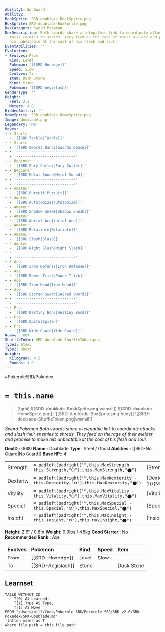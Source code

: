 ```yaml
---
Ability1: No Guard
Ability2: ''
BookSprite: SRD-doublade-BookSprite.png
BoxSprite: SRD-doublade-BoxSprite.png
DexCategory: Sword Pokemon
DexDescription: Both swords share a telepathic link to coordinate attacks and slash
  their enemies to shreds. They feed on the rage of their wielder and promise to make
  him unbeatable at the cost of his flesh and soul.
EventAbilities: ''
Evolutions:
- Evolves: From
  Kind: Level
  Pokemon: '[[SRD-Honedge]]'
  Speed: Slow
- Evolves: To
  Item: Dusk Stone
  Kind: Stone
  Pokemon: '[[SRD-Aegislash]]'
GenderType: ''
Height:
  Feet: 2.6
  Meters: 0.8
HiddenAbility: ''
HomeSprite: SRD-doublade-HomeSprite.png
Image: doublade.png
Legendary: 'No'
Moves:
- - Starter
  - '[[SRD-Tackle|Tackle]]'
- - Starter
  - '[[SRD-Swords Dance|Swords Dance]]'
- - '---------------------------'
  - '---------------------------'
- - Beginner
  - '[[SRD-Fury Cutter|Fury Cutter]]'
- - Beginner
  - '[[SRD-Metal Sound|Metal Sound]]'
- - '---------------------------'
  - '---------------------------'
- - Amateur
  - '[[SRD-Pursuit|Pursuit]]'
- - Amateur
  - '[[SRD-Autotomize|Autotomize]]'
- - Amateur
  - '[[SRD-Shadow Sneak|Shadow Sneak]]'
- - Amateur
  - '[[SRD-Aerial Ace|Aerial Ace]]'
- - Amateur
  - '[[SRD-Retaliate|Retaliate]]'
- - Amateur
  - '[[SRD-Slash|Slash]]'
- - Amateur
  - '[[SRD-Night Slash|Night Slash]]'
- - '---------------------------'
  - '---------------------------'
- - Ace
  - '[[SRD-Iron Defense|Iron Defense]]'
- - Ace
  - '[[SRD-Power Trick|Power Trick]]'
- - Ace
  - '[[SRD-Iron Head|Iron Head]]'
- - Ace
  - '[[SRD-Sacred Sword|Sacred Sword]]'
- - '---------------------------'
  - '---------------------------'
- - Pro
  - '[[SRD-Destiny Bond|Destiny Bond]]'
- - Pro
  - '[[SRD-Spite|Spite]]'
- - Pro
  - '[[SRD-Wide Guard|Wide Guard]]'
Number: 680
ShuffleToken: SRD-doublade-ShuffleToken.png
Type1: Steel
Type2: Ghost
Weight:
  Kilograms: 4.5
  Pounds: 9.9
---
```


#PokeroleSRD/Pokedex

# `= this.name`

> [!grid]
> ![[SRD-doublade-BookSprite.png|wsmall]]
> ![[SRD-doublade-HomeSprite.png]]
> ![[SRD-doublade-BoxSprite.png|htiny]]
> ![[SRD-doublade-ShuffleToken.png|wsmall]]


*Sword Pokemon*
*Both swords share a telepathic link to coordinate attacks and slash their enemies to shreds. They feed on the rage of their wielder and promise to make him unbeatable at the cost of his flesh and soul.*

**DexID**:: 0680
**Name**:: Doublade
**Type**:: Steel / Ghost
**Abilities**:: [[SRD-No Guard|No Guard]]
**Base HP**:: 4

|           |                                                                                        |                                          |
| --------- | -------------------------------------------------------------------------------------- | ---------------------------------------- |
| Strength  | `= padleft(padright("",this.MaxStrength - this.Strength,"⭘"),this.MaxStrength,"⬤")`    | (Strength::3)/(MaxStrength::6)   |
| Dexterity | `= padleft(padright("",this.MaxDexterity - this.Dexterity,"⭘"),this.MaxDexterity,"⬤")` | (Dexterity:: 1)/(MaxDexterity::3) |
| Vitality  | `= padleft(padright("",this.MaxVitality - this.Vitality,"⭘"),this.MaxVitality,"⬤")`    | (Vitality::4)/(MaxVitality::8)   |
| Special   | `= padleft(padright("",this.MaxSpecial - this.Special,"⭘"),this.MaxSpecial,"⬤")`       | (Special::2)/(MaxSpecial::4)     |
| Insight   | `= padleft(padright("",this.MaxInsight - this.Insight,"⭘"),this.MaxInsight,"⬤")`       | (Insight::2)/(MaxInsight::4)     |

**Height**: 2'6" / 0.8m
**Weight**: 9.9lbs / 4.5kg
**Good Starter**:: No
**Recommended Rank**:: Ace

| Evolves   | Pokemon           | Kind   | Speed   | Item       |
|:----------|:------------------|:-------|:--------|:-----------|
| From      | [[SRD-Honedge]]   | Level  | Slow    |            |
| To        | [[SRD-Aegislash]] | Stone  |         | Dusk Stone |

## Learnset

```dataview
TABLE WITHOUT ID
    T[0] AS Learned,
    T[1].Type AS Type,
    T[1] AS Move
FROM "/Users/bill/Code/Pokerole SRD/Pokerole SRD/SRD v2.0/SRD-Pokedex/SRD-Doublade.md"
flatten moves as T
where file.path = this.file.path
```
